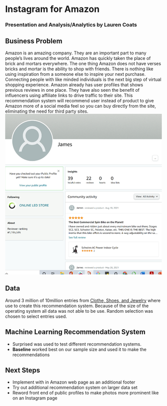 # Instagram for Amazon
### Presentation and Analysis/Analytics by Lauren Coats
## Business Problem 
Amazon is an amazing company.  They are an important part to many people’s lives around the world.  Amazon has quickly taken the place of brick and mortars everywhere.  The one thing Amazon does not have verses bricks and mortar is the ability to shop with friends.  There is nothing like using inspiration from a someone else to inspire your next purchase. Connecting people with like minded individuals is the next big step of virtual shopping experience. Amazon already has user profiles that shows previous reviews in one place. They have also seen the benefit of influencers using affiliate links to drive traffic to their site.  This recommendation system will recommend user instead of product to give Amazon more of a social media feel so you can buy directly from the site, eliminating the need for third party sites.
![](https://github.com/laurencoats/InstagramforAmazon/blob/main/photos/Amazon.png)
## Data 
Around 3 million of 10million entries from [Clothe, Shoes, and Jewelry](https://nijianmo.github.io/amazon/index.html) where use to create this recommendation system.  Because of the size of the operating system all data was not able to be use. Random selection was chosen to select entries used. 
## Machine Learning Recommendation System 
* Surprised was used to test different recommendation systems. 
* <b>Baseline</b> worked best on our sample size and used it to make the recommendations
## Next Steps 
* Implement with in Amazon web page as an additional footer 
* Try out additional recommendation system on larger data set 
* Reword front end of public profiles to make photos more prominent like on an Instagram page
